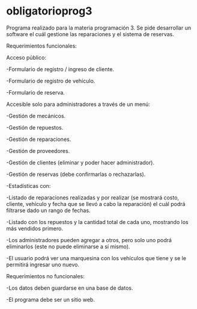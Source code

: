 # obligatorioprog3

Programa realizado para la materia programación 3. Se pide desarrollar un software el cuál gestione las reparaciones y el sistema de reservas.

Requerimientos funcionales:

Acceso público:

-Formulario de registro / ingreso de cliente.

-Formulario de registro de vehículo.

-Formulario de reserva.

Accesible solo para administradores a través de un menú:

-Gestión de mecánicos.

-Gestión de repuestos.

-Gestión de reparaciones.

-Gestión de proveedores.

-Gestión de clientes (eliminar y poder hacer administrador).

-Gestión de reservas (debe confirmarlas o rechazarlas).

-Estadísticas con:

-Listado de reparaciones realizadas y por realizar (se mostrará costo, cliente, vehículo y fecha que se llevó a cabo la reparación) el cuál podrá filtrarse dado un rango de fechas.

-Listado con los repuestos y la cantidad total de cada uno, mostrando los más vendidos primero. 

-Los administradores pueden agregar a otros, pero solo uno podrá eliminarlos (este no puede eliminarse a sí mismo).

-El usuario podrá ver una marquesina con los vehículos que tiene y se le permitirá ingresar uno nuevo.

Requerimientos no funcionales:

-Los datos deben guardarse en una base de datos.

-El programa debe ser un sitio web.
